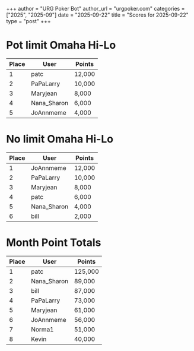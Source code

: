 +++
author = "URG Poker Bot"
author_url = "urgpoker.com"
categories = ["2025", "2025-09"]
date = "2025-09-22"
title = "Scores for 2025-09-22"
type = "post"
+++
# Pot limit Omaha Hi-Lo

| Place | User | Points |
|-------|------|--------|
| 1 | patc | 12,000 |
| 2 | PaPaLarry | 10,000 |
| 3 | Maryjean | 8,000 |
| 4 | Nana_Sharon | 6,000 |
| 5 | JoAnnmeme | 4,000 |

# No limit Omaha Hi-Lo

| Place | User | Points |
|-------|------|--------|
| 1 | JoAnnmeme | 12,000 |
| 2 | PaPaLarry | 10,000 |
| 3 | Maryjean | 8,000 |
| 4 | patc | 6,000 |
| 5 | Nana_Sharon | 4,000 |
| 6 | bill | 2,000 |

# Month Point Totals

| Place | User | Points |
|-------|------|--------|
| 1 | patc | 125,000 |
| 2 | Nana_Sharon | 89,000 |
| 3 | bill | 87,000 |
| 4 | PaPaLarry | 73,000 |
| 5 | Maryjean | 61,000 |
| 6 | JoAnnmeme | 56,000 |
| 7 | Norma1 | 51,000 |
| 8 | Kevin | 40,000 |
